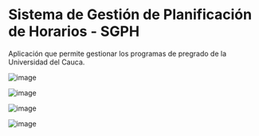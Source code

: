 # Sistema de Gestión de Planificación de Horarios - SGPH
Aplicación que permite gestionar los programas de pregrado de la Universidad del Cauca. 

![image](https://github.com/user-attachments/assets/a441534d-3a89-4a84-9ba8-97f8b5125cbb)

![image](https://github.com/user-attachments/assets/ec585cc8-dd41-48db-83a4-e743c38eef99)

![image](https://github.com/user-attachments/assets/c0f87ad8-64bd-46ee-944b-54712bdfb0a6)

![image](https://github.com/user-attachments/assets/361e08a9-7b4a-42d7-b20b-294c8afb56bc)


